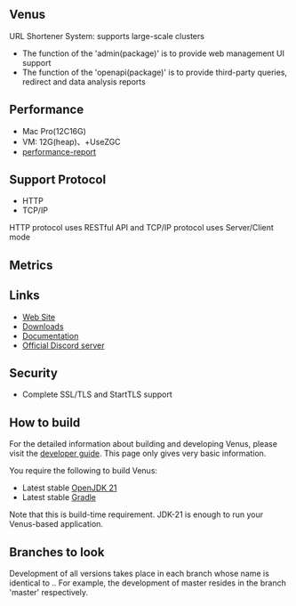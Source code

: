 ## Venus
URL Shortener System: supports large-scale clusters
- The function of the 'admin(package)' is to provide web management UI support
- The function of the 'openapi(package)' is to provide third-party queries, redirect and data analysis reports

## Performance
- Mac Pro(12C16G)
- VM: 12G(heap)、+UseZGC
- [performance-report]()

## Support Protocol
- HTTP
- TCP/IP

HTTP protocol uses RESTful API and TCP/IP protocol uses Server/Client mode

## Metrics

## Links

* [Web Site]()
* [Downloads]()
* [Documentation]()
* [Official Discord server]()

## Security

- Complete SSL/TLS and StartTLS support

## How to build

For the detailed information about building and developing Venus, please visit the [developer guide](). This page only
gives very basic information.

You require the following to build Venus:

* Latest stable [OpenJDK 21](https://adoptium.net/)
* Latest stable [Gradle](https://docs.gradle.org/)

Note that this is build-time requirement. JDK-21 is enough to run your Venus-based application.

## Branches to look

Development of all versions takes place in each branch whose name is identical to <majorVersion>.<minorVersion>. For
example, the development of master resides in the branch 'master' respectively.
  

